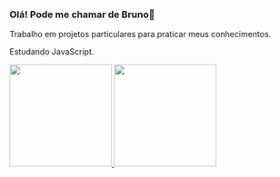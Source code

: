### Olá! Pode me chamar de Bruno👋


 Trabalho em projetos particulares para praticar meus conhecimentos.
 
  Estudando JavaScript.
  
<div>
<a href="https://github.com/BrunoAlepique">
  <img height="180em" src="https://github-readme-stats.vercel.app/api?username=BrunoAlepique&theme=dark&show_icons=trueinclude_all_commits=true&count_private=true"/>
  <img height="180em" src="https://github-readme-stats.vercel.app/api/top-langs/?username=BrunoAlepique&layout=compact&langs_count=7&theme=dark"/>
</div>

